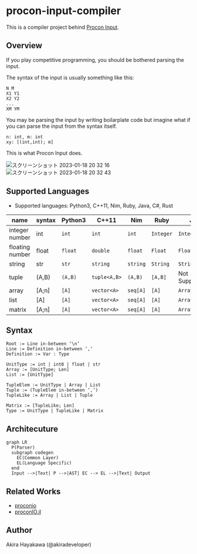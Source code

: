 # procon-input-compiler

This is a compiler project behind [Procon Input](https://akiradeveloper.github.io/procon-input/).

## Overview

If you play competitive programming,
you should be bothered parsing the input.

The syntax of the input is usually something like this:

```
N M
X1 Y1
X2 Y2
...
XM YM
```

You may be parsing the input by writing boilarplate code but
imagine what if you can parse the input from the syntax itself.

```
n: int, m: int
xy: [(int,int); m]
```

This is what Procon Input does.


![スクリーンショット 2023-01-18 20 32 16](https://user-images.githubusercontent.com/785824/213160943-deb3fd95-5fe4-4dfa-9185-4403efeb10d3.png)
![スクリーンショット 2023-01-18 20 32 43](https://user-images.githubusercontent.com/785824/213160989-e81783db-aa34-4758-8d0c-11ed4a2671a3.png)

## Supported Languages

- Supported languages: Python3, C++11, Nim, Ruby, Java, C#, Rust

|name | syntax | Python3 | C++11 | Nim | Ruby | Java | C# | Rust |
|-|-|-|-|-|-|-|-|-|
|integer number|int|`int`|`int`|`int`|`Integer`|`Integer`|`int`|`i32`|
|floating number|float|`float`|`double`|`float`|`Float`|`Float`|`double`|`f64`|
|string|str|`str`|`string`|`string`|`String`|`String`|`string`|`String`|
|tuple|(A,B)|`(A,B)`|`tuple<A,B>`|`(A,B)`|`[A,B]`|Not Supported|`ValueTuple<A,B>`|`(A,B)`|
|array|[A;n]|`[A]`|`vector<A>`|`seq[A]`|`[A]`|`ArrayList<A>`|`List<A>`|`Vec<A>`|
|list|[A]|`[A]`|`vector<A>`|`seq[A]`|`[A]`|`ArrayList<A>`|`List<A>`|`Vec<A>`|
|matrix|[A;n]|`[A]`|`vector<A>`|`seq[A]`|`[A]`|`ArrayList<A>`|`List<A>`|`Vec<A>`|

## Syntax

```
Root := Line in-between ‘\n’
Line := Definition in-between ‘,‘
Definition := Var : Type

UnitType := int | int0 | float | str
Array := [UnitType; Len]
List := [UnitType]

TupleElem := UnitType | Array | List
Tuple := (TupleElem in-between ‘,’)
TupleLike := Array | List | Tuple

Matrix := [TupleLike; Len]
Type := UnitType | TupleLike | Matrix
```

## Architecuture

```mermaid
graph LR
  P(Parser)
  subgraph codegen
    EC(Common Layer)
    EL(Language Specific)
  end
  Input -->|Text| P -->|AST| EC --> EL -->|Text| Output
```

## Related Works

- [proconio](https://github.com/statiolake/proconio-rs)
- [proconIO.jl](https://github.com/lucifer1004/ProconIO.jl)

## Author

Akira Hayakawa (@akiradeveloper)

